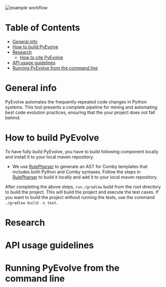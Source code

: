 ![example workflow](https://github.com/ameyaKetkar/InferRules/actions/workflows/gradle.yml/badge.svg)

Table of Contents
=================

   * [General info](#general-info)
   * [How to build PyEvolve](#how-to-build-pyevolve)
   * [Research](#research)
      * [How to cite PyEvolve](#research)
   * [API usage guidelines](#api-usage-guidelines)
   * [Running PyEvolve from the command line](#running-pyevolve-from-the-command-line)
   
# General info 
PyEvolve automates the frequently repeated code changes in Python systems. This tool presents a complete pipeline for mining and automating best code evolution practices, ensuring that the your project does not fall behind.

# How to build PyEvolve
To have fully build PyEvolve, you have to build following component locally and install it to your local maven repository.
- We use [RulePharser](https://github.com/maldil/RulePharser) to generate an AST for Comby templates that includes both Python and Comby syntaxes. Follow the steps in [RulePharser](https://github.com/maldil/RulePharser) to build it locally and add it to your local maven repository.  

After completing the above steps, `run./gradlew` build from the root directory to build the project. This will build the project and execute the test cases. If you want to build the project without running the tests, use the command `./gradlew build -x test`.


# Research

# API usage guidelines

# Running PyEvolve from the command line
